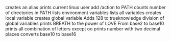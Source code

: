 creates an alias
prints current linux user
add /action to PATH
counts number of directories in PATH
lists environment variables
lists all variables
creates local variable
creates global variable
Adds 128 to trueknowledge
division of global variables
prints BREATH to the power of LOVE
From base2 to base10
prints all combination of letters except oo
prints number with two decimal places
converts base10 to base16
